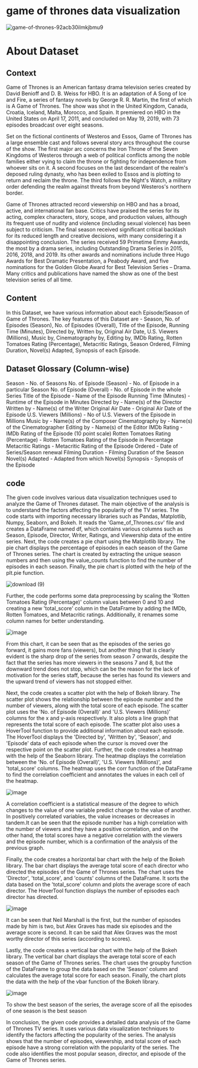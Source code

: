 
# game of thrones data visualization
![game-of-thrones-92acb30ilmkjbmu9](https://user-images.githubusercontent.com/75095471/218716069-ec64bdf9-5467-4169-8891-3e2716c2bb0c.jpg)


# About Dataset
## Context
Game of Thrones is an American fantasy drama television series created by David Benioff and D. B. Weiss for HBO. It is an adaptation of A Song of Ice and Fire, a series of fantasy novels by George R. R. Martin, the first of which is A Game of Thrones. The show was shot in the United Kingdom, Canada, Croatia, Iceland, Malta, Morocco, and Spain. It premiered on HBO in the United States on April 17, 2011, and concluded on May 19, 2019, with 73 episodes broadcast over eight seasons.

Set on the fictional continents of Westeros and Essos, Game of Thrones has a large ensemble cast and follows several story arcs throughout the course of the show. The first major arc concerns the Iron Throne of the Seven Kingdoms of Westeros through a web of political conflicts among the noble families either vying to claim the throne or fighting for independence from whoever sits on it. A second focuses on the last descendant of the realm's deposed ruling dynasty, who has been exiled to Essos and is plotting to return and reclaim the throne. The third follows the Night's Watch, a military order defending the realm against threats from beyond Westeros's northern border.

Game of Thrones attracted record viewership on HBO and has a broad, active, and international fan base. Critics have praised the series for its acting, complex characters, story, scope, and production values, although its frequent use of nudity and violence (including sexual violence) has been subject to criticism. The final season received significant critical backlash for its reduced length and creative decisions, with many considering it a disappointing conclusion. The series received 59 Primetime Emmy Awards, the most by a drama series, including Outstanding Drama Series in 2015, 2016, 2018, and 2019. Its other awards and nominations include three Hugo Awards for Best Dramatic Presentation, a Peabody Award, and five nominations for the Golden Globe Award for Best Television Series – Drama. Many critics and publications have named the show as one of the best television series of all time.

## Content
In this Dataset, we have various information about each Episode/Season of Game of Thrones. The key features of this Dataset are - Season, No. of Episodes (Season), No. of Episodes (Overall), Title of the Episode, Running Time (Minutes), Directed by, Written by, Original Air Date, U.S. Viewers (Millions), Music by, Cinematography by, Editing by, IMDb Rating, Rotten Tomatoes Rating (Percentage), Metacritic Ratings, Season Ordered, Filming Duration, Novel(s) Adapted, Synopsis of each Episode.

## Dataset Glossary (Column-wise)
Season - No. of Seasons
No. of Episode (Season) - No. of Episode in a particular Season
No. of Episode (Overall) - No. of Episode in the whole Series
Title of the Episode - Name of the Episode
Running Time (Minutes) - Runtime of the Episode in Minutes
Directed by - Name(s) of the Director
Written by - Name(s) of the Writer
Original Air Date - Original Air Date of the Episode
U.S. Viewers (Millions) - No of U.S. Viewers of the Episode in Millions
Music by - Name(s) of the Composer
Cinematography by - Name(s) of the Cinematographer
Editing by - Name(s) of the Editor
IMDb Rating - IMDb Rating of the Episode (10 point scale)
Rotten Tomatoes Rating (Percentage) - Rotten Tomatoes Rating of the Episode in Percentage
Metacritic Ratings - Metacritic Rating of the Episode
Ordered - Date of Series/Season renewal
Filming Duration - Filming Duration of the Season
Novel(s) Adapted - Adapted from which Novel(s)
Synopsis - Synopsis of the Episode

## code
The given code involves various data visualization techniques used to analyze the Game of Thrones dataset. The main objective of the analysis is to understand the factors affecting the popularity of the TV series.
The code starts with importing necessary libraries such as Pandas, Matplotlib, Numpy, Seaborn, and Bokeh. It reads the 'Game_of_Thrones.csv' file and creates a DataFrame named df, which contains various columns such as Season, Episode, Director, Writer, Ratings, and Viewership data of the entire series.
Next, the code creates a pie chart using the Matplotlib library. The pie chart displays the percentage of episodes in each season of the Game of Thrones series. The chart is created by extracting the unique season numbers and then using the value_counts function to find the number of episodes in each season. Finally, the pie chart is plotted with the help of the plt.pie function.

![download (9)](https://user-images.githubusercontent.com/75095471/218714336-f44c43b0-09d4-4199-a340-c057bf867bd6.png)

Further, the code performs some data preprocessing by scaling the 'Rotten Tomatoes Rating (Percentage)' column values between 0 and 10 and creating a new 'total_score' column in the DataFrame by adding the IMDb, Rotten Tomatoes, and Metacritic ratings. Additionally, it renames some column names for better understanding.

![image](https://user-images.githubusercontent.com/75095471/218714502-8e64cfbe-a637-4a58-aed1-ec6d42cc9a15.png)

From this chart, it can be seen that as the episodes of the series go forward, it gains more fans (viewers), but another thing that is clearly evident is the sharp drop of the series from season 7 onwards, despite the fact that the series has more viewers in the seasons 7 and 8, but the downward trend does not stop, which can be the reason for the lack of motivation for the series staff, because the series has found its viewers and the upward trend of viewers has not stopped either.


Next, the code creates a scatter plot with the help of Bokeh library. The scatter plot shows the relationship between the episode number and the number of viewers, along with the total score of each episode. The scatter plot uses the 'No. of Episode (Overall)' and 'U.S. Viewers (Millions)' columns for the x and y-axis respectively. It also plots a line graph that represents the total score of each episode.
The scatter plot also uses a HoverTool function to provide additional information about each episode. The HoverTool displays the 'Directed by', 'Written by', 'Season', and 'Episode' data of each episode when the cursor is moved over the respective point on the scatter plot.
Further, the code creates a heatmap with the help of the Seaborn library. The heatmap displays the correlation between the 'No. of Episode (Overall)', 'U.S. Viewers (Millions)', and 'total_score' columns. The heatmap uses the corr function of the DataFrame to find the correlation coefficient and annotates the values in each cell of the heatmap.

![image](https://user-images.githubusercontent.com/75095471/218714793-c392ee68-911e-4978-8494-77afb66e1d71.png)

A correlation coefficient is a statistical measure of the degree to which changes to the value of one variable predict change to the value of another. In positively correlated variables, the value increases or decreases in tandem.It can be seen that the episode number has a high correlation with the number of viewers and they have a positive correlation, and on the other hand, the total scores have a negative correlation with the viewers and the episode number, which is a confirmation of the analysis of the previous graph.

Finally, the code creates a horizontal bar chart with the help of the Bokeh library. The bar chart displays the average total score of each director who directed the episodes of the Game of Thrones series. The chart uses the 'Director', 'total_score', and 'counts' columns of the DataFrame. It sorts the data based on the 'total_score' column and plots the average score of each director. The HoverTool function displays the number of episodes each director has directed.

![image](https://user-images.githubusercontent.com/75095471/218714939-7d080035-01eb-434b-ac11-42c0d7ad402e.png)

It can be seen that Neil Marshall is the first, but the number of episodes made by him is two, but Alex Graves has made six episodes and the average score is second. It can be said that Alex Graves was the most worthy director of this series (according to scores).

Lastly, the code creates a vertical bar chart with the help of the Bokeh library. The vertical bar chart displays the average total score of each season of the Game of Thrones series. The chart uses the groupby function of the DataFrame to group the data based on the 'Season' column and calculates the average total score for each season. Finally, the chart plots the data with the help of the vbar function of the Bokeh library.

![image](https://user-images.githubusercontent.com/75095471/218715032-49d3f8dc-bf18-4c85-b980-b34517bec517.png)

To show the best season of the series, the average score of all the episodes of one season is the best season


In conclusion, the given code provides a detailed data analysis of the Game of Thrones TV series. It uses various data visualization techniques to identify the factors affecting the popularity of the series. The analysis shows that the number of episodes, viewership, and total score of each episode have a strong correlation with the popularity of the series. The code also identifies the most popular season, director, and episode of the Game of Thrones series.


